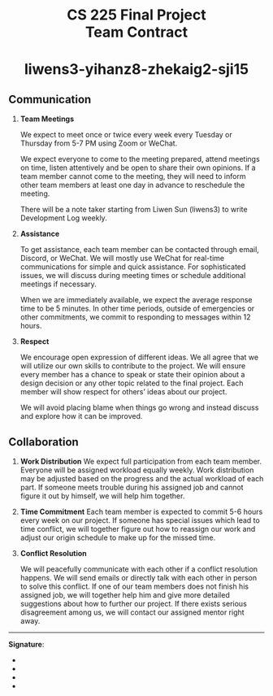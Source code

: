 <h1 align="center"> CS 225 Final Project <br >Team Contract</h1>
<h1 align="center"> liwens3-yihanz8-zhekaig2-sji15 </h1>

## Communication
1. **Team Meetings** 

    We expect to meet once or twice every week every Tuesday or Thursday from 5-7 PM using Zoom or WeChat. 
    
    We expect everyone to come to the meeting prepared, attend meetings on time, listen attentively and be open to share their own opinions. If a team member cannot come to the meeting, they will need to inform other team members at least one day in advance to reschedule the meeting.
    
    There will be a note taker starting from Liwen Sun (liwens3) to write Development Log weekly.
    
2. **Assistance** 

   To get assistance, each team member can be contacted through email, Discord, or WeChat. We will mostly use WeChat for real-time communications for simple and quick assistance. For sophisticated issues, we will discuss during meeting times or schedule additional meetings if necessary.

   When we are immediately available, we expect the average response time to be 5 minutes. In other time periods, outside of emergencies or other commitments, we commit to responding to messages within 12 hours. 

3. **Respect** 

   We encourage open expression of different ideas. We all agree that we will utilize our own skills to contribute to the project. We will ensure every member has a chance to speak or state their opinion about a design decision or any other topic related to the final project. Each member will show respect for others’ ideas about our project.

   We will avoid placing blame when things go wrong and instead discuss and explore how it can be improved.

## Collaboration
1. **Work Distribution** 
We expect full participation from each team member. Everyone will be assigned workload equally weekly. Work distribution may be adjusted based on the progress and the actual workload of each part. If someone meets trouble during his assigned job and cannot figure it out by himself, we will help him together. 


2. **Time Commitment** 
Each team member is expected to commit 5-6 hours every week on our project. If someone has special issues which lead to time conflict, we will together figure out how to reassign our work and adjust our origin schedule to make up for the missed time.

3. **Conflict Resolution** 

   We will peacefully communicate with each other if a conflict resolution happens. We will send emails or directly talk with each other in person to solve this conflict. If one of our team members does not finish his assigned job, we will together help him and give more detailed suggestions about how to further our project. If there exists serious disagreement among us, we will contact our assigned mentor right away.

----

**Signature**:

* 
* 
* 
* 

